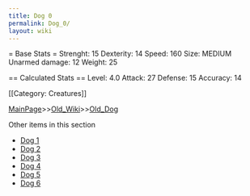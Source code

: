 ```yaml
---
title: Dog 0
permalink: Dog_0/
layout: wiki
---
```

= Base Stats =
 Strenght: 15
 Dexterity: 14
 Speed: 160
 Size: MEDIUM
 Unarmed damage: 12
 Weight: 25

== Calculated Stats ==
 Level: 4.0
 Attack: 27
 Defense: 15
 Accuracy: 14

[[Category: Creatures]]

[MainPage](/keeperrl_wiki/ "wikilink")>>[Old_Wiki](/keeperrl_wiki/Old_Wiki "wikilink")>>[Old_Dog](/keeperrl_wiki/Old_Dog "wikilink")

Other items in this section
-    [Dog 1](/keeperrl_wiki/Dog_1 "wikilink")
-    [Dog 2](/keeperrl_wiki/Dog_2 "wikilink")
-    [Dog 3](/keeperrl_wiki/Dog_3 "wikilink")
-    [Dog 4](/keeperrl_wiki/Dog_4 "wikilink")
-    [Dog 5](/keeperrl_wiki/Dog_5 "wikilink")
-    [Dog 6](/keeperrl_wiki/Dog_6 "wikilink")
